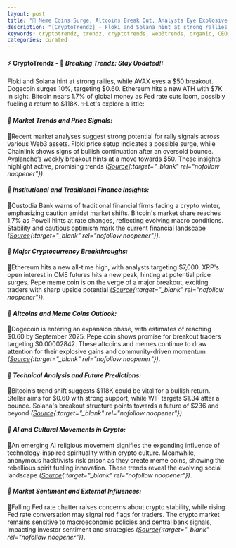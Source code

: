 ```yaml
---
layout: post
title: "🌅 Meme Coins Surge, Altcoins Break Out, Analysts Eye Explosive Gains"
description: "[CryptoTrendz] - Floki and Solana hint at strong rallies, while AVAX eyes a $50 breakout. Dogecoin surges 10%, targeting $0.60. Ethereum hits a new ATH with $7K in sight. Bitcoin nears 1.7% of global money as Fed rate cuts loom, possibly fueling a return to $118K."
keywords: cryptotrendz, trendz, cryptotrends, web3trends, organic, CEO, Bank, Stablecoin, crypto, XRP, Pepe, Analyst, Growth, AI, Dogecoin
categories: curated
---
```


#### ⚡ CryptoTrendz - 📌 *Breaking Trendz: Stay Updated!:*

Floki and Solana hint at strong rallies, while AVAX eyes a $50 breakout. Dogecoin surges 10%, targeting $0.60. Ethereum hits a new ATH with $7K in sight. Bitcoin nears 1.7% of global money as Fed rate cuts loom, possibly fueling a return to $118K. ✨Let's explore a little:


#### *🔖  Market Trends and Price Signals:*  

🔹Recent market analyses suggest strong potential for rally signals across various Web3 assets. Floki price setup indicates a possible surge, while Chainlink shows signs of bullish continuation after an oversold bounce. Avalanche’s weekly breakout hints at a move towards $50. These insights highlight active, promising trends *([Source](https://s.avyag.com/ggsq){:target="_blank" rel="nofollow noopener"})*.  

#### *🔖  Institutional and Traditional Finance Insights:*  

🔹Custodia Bank warns of traditional financial firms facing a crypto winter, emphasizing caution amidst market shifts. Bitcoin's market share reaches 1.7% as Powell hints at rate changes, reflecting evolving macro conditions. Stability and cautious optimism mark the current financial landscape *([Source](https://s.avyag.com/x5t7){:target="_blank" rel="nofollow noopener"})*.  

#### *🔖  Major Cryptocurrency Breakthroughs:*  

🔹Ethereum hits a new all-time high, with analysts targeting $7,000. XRP's open interest in CME futures hits a new peak, hinting at potential price surges. Pepe meme coin is on the verge of a major breakout, exciting traders with sharp upside potential *([Source](https://s.avyag.com/qx8l){:target="_blank" rel="nofollow noopener"})*.  

#### *🔖  Altcoins and Meme Coins Outlook:*  

🔹Dogecoin is entering an expansion phase, with estimates of reaching $0.60 by September 2025. Pepe coin shows promise for breakout traders targeting $0.00002842. These altcoins and memes continue to draw attention for their explosive gains and community-driven momentum *([Source](https://s.avyag.com/udbp){:target="_blank" rel="nofollow noopener"})*.  

#### *🔖  Technical Analysis and Future Predictions:*  

🔹Bitcoin’s trend shift suggests $118K could be vital for a bullish return. Stellar aims for $0.60 with strong support, while WIF targets $1.34 after a bounce. Solana's breakout structure points towards a future of $236 and beyond *([Source](https://s.avyag.com/3bba){:target="_blank" rel="nofollow noopener"})*.  

#### *🔖  AI and Cultural Movements in Crypto:*  

🔹An emerging AI religious movement signifies the expanding influence of technology-inspired spirituality within crypto culture. Meanwhile, anonymous hacktivists risk prison as they create meme coins, showing the rebellious spirit fueling innovation. These trends reveal the evolving social landscape *([Source](https://s.avyag.com/43h5){:target="_blank" rel="nofollow noopener"})*.  

#### *🔖  Market Sentiment and External Influences:*  

🔹Falling Fed rate chatter raises concerns about crypto stability, while rising Fed rate conversation may signal red flags for traders. The crypto market remains sensitive to macroeconomic policies and central bank signals, impacting investor sentiment and strategies *([Source](https://s.avyag.com/tg88){:target="_blank" rel="nofollow noopener"})*.
